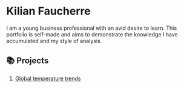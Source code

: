 # Kilian Faucherre
I am a young business professional with an avid desire to learn. This portfolio is self-made and aims to demonstrate the knowledge I have accumulated and my style of analysis.

## 📚 Projects 
1. [Global temperature trends](https://github.com/KilianFaucherre/Portfolio/blob/Climate_science_project/Report.md)
